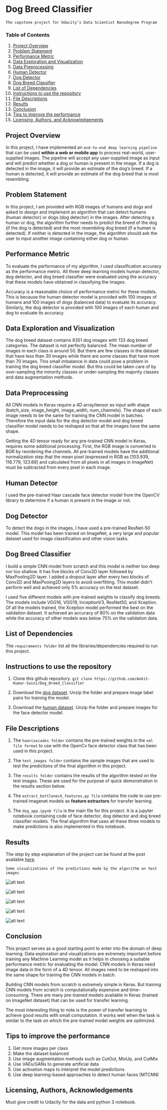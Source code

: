 # Dog Breed Classifier
`The capstone project for Udacity’s Data Scientist Nanodegree Program`

### Table of Contents
1. [Project Overview](#overview)
2. [Problem Statement](#statement)
3. [Performance Metric](#metric)
4. [Data Exploration and Visualization](#eda)
5. [Data Preprocessing](#preprocess)
6. [Human Detector](#human)
7. [Dog Detector](#dog)
8. [Dog Breed Classifier](#breed)
9. [List of Dependencies](#dependency)
10. [Instructions to use the repository](#instructions)
11. [File Descriptions](#desc)
12. [Results](#results)
13. [Conclusion](#conc)
14. [Tips to improve the performance](#improve)
15. [Licensing, Authors, and Acknowledgements](#licensing)


## Project Overview<a name="overview"></a>
In this project, I have implemented an `end-to-end deep learning pipeline` that can be used **within a web or mobile app** to process real-world, user-supplied images. The pipeline will accept any user-supplied image as input and will predict whether a dog or human is present in the image. If a dog is detected in the image, it will provide an estimate of the dog’s breed. If a human is detected, it will provide an estimate of the dog breed that is most resembling. 


## Problem Statement<a name="statement"></a>
In this project, I am provided with RGB images of humans and dogs and asked to design and implement an algorithm that can detect humans (human detector) or dogs (dog detector) in the images. After detecting a human or dog, the algorithm further needs to predict the breed of the dog (if the dog is detected) and the most resembling dog breed (if a human is detected). If neither is detected in the image, the algorithm should ask the user to input another image containing either dog or human.


## Performance Metric<a name="metric"></a>
To evaluate the performance of my algorithm, I used classification accuracy as the performance metric. All three deep learning models human detector, dog detector, and dog breed classifier were evaluated using the accuracy that these models have obtained in classifying the images.

Accuracy is a reasonable choice of performance metric for these models. This is because the human detector model is provided with 100 images of humans and 100 images of dogs (balanced data) to evaluate its accuracy. Similarly, the dog detector is provided with 100 images of each human and dog to evaluate its accuracy. 


## Data Exploration and Visualization<a name="eda"></a>
The dog breed dataset contains 8351 dog images with 133 dog breed categories. The dataset is not perfectly balanced. The mean number of images in each class is around 50. But there are few classes in the dataset that have less than 30 images while there are some classes that have more than 70 images. This small imbalance in data could pose a problem in training the dog breed classifier model. But this could be taken care of by over-sampling the minority classes or under-sampling the majority classes and data augmentation methods.


## Data Preprocessing<a name="preprocess"></a>
All CNN models in Keras require a 4D array/tensor as input with shape (batch_size, image_height, image_width, num_channels). The shape of each image needs to be the same for training the CNN model in batches. Therefore the input data for the dog detector model and dog breed classifier model needs to be reshaped so that all the images have the same shape.

Getting the 4D tensor ready for any pre-trained CNN model in Keras, requires some additional processing. First, the RGB image is converted to BGR by reordering the channels. All pre-trained models have the additional normalization step that the mean pixel (expressed in RGB as [103.939, 116.779, 123.68] and calculated from all pixels in all images in ImageNet) must be subtracted from every pixel in each image.


## Human Detector<a name="human"></a>
I used the pre-trained Haar cascade face detector model from the OpenCV library to determine if a human is present in the image or not.


## Dog Detector<a name="dog"></a>
To detect the dogs in the images, I have used a pre-trained ResNet-50 model. This model has been trained on ImageNet, a very large and popular dataset used for image classification and other vision tasks.


## Dog Breed Classifier<a name="breed"></a>
I build a simple CNN model from scratch and this model is neither too deep nor too shallow. It has five blocks of Conv2D layer followed by MaxPooling2D layer. I added a dropout layer after every two blocks of Conv2D and MaxPooing2D layers to avoid overfitting. This model didn't perform well and achieved only 5% accuracy on the test dataset.

I used five different models with pre-trained weights to classify dog breeds. The models include VGG16, VGG19, InceptionV3, ResNet50, and Xception. Of all the models trained, the Xception model performed the best on the validation dataset. It achieved an accuracy of 80% on the validation data while the accuracy of other models was below 75% on the validation data.

## List of Dependencies<a name="dependency"></a>
The `requirements folder` list all the libraries/dependencies required to run this project.


## Instructions to use the repository<a name="instructions"></a>
1. Clone this github repository.
`git clone https://github.com/Ankit-Kumar-Saini/Dog_Breed_Classifier`

2. Download the [dog dataset](https://s3-us-west-1.amazonaws.com/udacity-aind/dog-project/dogImages.zip). Unzip the folder and prepare image label pairs for training the model.

3. Download the [human dataset](https://s3-us-west-1.amazonaws.com/udacity-aind/dog-project/lfw.zip). Unzip the folder and prepare images for the face detector model.


## File Descriptions<a name="desc"></a>
1. The `haarcascades folder` contains the pre-trained weights in the `xml file format` to use with the OpenCv face detector class that has been used in this project. 

2. The `test_images folder` contains the sample images that are used to test the predictions of the final algorithm in this project.

3. The `results folder` contains the results of the algorithm tested on the test images. These are used for the purpose of quick demonstration in the results section below.

4. The `extract_bottleneck_features.py file` contains the code to use pre-trained imagenet models as **feature extractors** for transfer learning.

5. The `dog_app.ipynb file` is the main file for this project. It is a jupyter notebook containing code of face detector, dog detector and dog breed classifier models. The final algorithm that uses all these three models to make predictions is also implemented in this notebook.


## Results<a name="results"></a>
The step by step explanation of the project can be found at the post available [here](https://ankitsaini1729.medium.com/dog-breed-classifier-using-cnns-72c33ce891c6).

`Some visualizations of the predictions made by the algorithm on test images`

![alt text](https://github.com/Ankit-Kumar-Saini/Dog_Breed_Classifier/blob/main/results/dog.PNG) 

![alt text](https://github.com/Ankit-Kumar-Saini/Dog_Breed_Classifier/blob/main/results/human_1.PNG) 

![alt text](https://github.com/Ankit-Kumar-Saini/Dog_Breed_Classifier/blob/main/results/bridge.PNG) 

![alt text](https://github.com/Ankit-Kumar-Saini/Dog_Breed_Classifier/blob/main/results/human_2.PNG) 

![alt text](https://github.com/Ankit-Kumar-Saini/Dog_Breed_Classifier/blob/main/results/taj_mahal.PNG) 


## Conclusion<a name="conc"></a>
This project serves as a good starting point to enter into the domain of deep learning. Data exploration and visualizations are extremely important before training any Machine Learning model as it helps in choosing a suitable performance metric for evaluating the model. CNN models in Keras need image data in the form of a 4D tensor. All images need to be reshaped into the same shape for training the CNN models in batch. 

Building CNN models from scratch is extremely simple in Keras. But training CNN models from scratch is computationally expensive and time-consuming. There are many pre-trained models available in Keras (trained on ImageNet dataset) that can be used for transfer learning.

The most interesting thing to note is the power of transfer learning to achieve good results with small computation. It works well when the task is similar to the task on which the pre-trained model weights are optimized.


## Tips to improve the performance<a name="improve"></a>
1. Get more images per class
2. Make the dataset balanced
3. Use image augmentation methods such as CutOut, MixUp, and CutMix
4. Use VAEs/GANs to generate artificial data
5. Use activation maps to interpret the model predictions
6. Use deep learning-based approaches to detect human faces (MTCNN)


## Licensing, Authors, Acknowledgements<a name="licensing"></a>
Must give credit to Udacity for the data and python 3 notebook.




